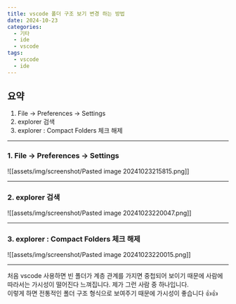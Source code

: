```yaml
---
title: vscode 폴더 구조 보기 변경 하는 방법
date: 2024-10-23
categories:
  - 기타
  - ide
  - vscode
tags:
  - vscode
  - ide
---
```


## 요약
1. File -> Preferences -> Settings
2. explorer 검색
3. explorer : Compact Folders 체크 해제

---
### 1. File -> Preferences -> Settings

![[assets/img/screenshot/Pasted image 20241023215815.png]]  

---
### 2. explorer 검색

![[assets/img/screenshot/Pasted image 20241023220047.png]]  

---
### 3. explorer : Compact Folders 체크 해제

![[assets/img/screenshot/Pasted image 20241023220015.png]]  

---

처음 vscode 사용하면 빈 폴더가 계층 관계를 가지면 중첩되어 보이기 때문에 사람에 따라서는 가시성이 떨어진다 느껴집니다. 제가 그런 사람 중 하나입니다.  
이렇게 하면 전통적인 폴더 구조 형식으로 보여주기 때문에 가시성이 좋습니다 👍👍